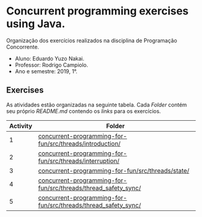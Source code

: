 # Concurrent programming exercises using Java.
Organização dos exercícios realizados na disciplina de Programação Concorrente.

- Aluno: Eduardo Yuzo Nakai.
- Professor: Rodrigo Campiolo.
- Ano e semestre: 2019, 1°.

## Exercises
As atividades estão organizadas na seguinte tabela. Cada *Folder* contém seu próprio *README.md* contendo os *links* para os exercícios.

| Activity | Folder |
| ------ | ------ |
| 1 | [concurrent-programming-for-fun/src/threads/introduction/][PlDb] |
| 2 | [concurrent-programming-for-fun/src/threads/interruption/][PlGh] |
| 3 | [concurrent-programming-for-fun/src/threads/state/][PlGd] |
| 4 | [concurrent-programming-for-fun/src/threads/thread_safety_sync/][PlGs] |
| 5 | [concurrent-programming-for-fun/src/threads/thread_safety_sync/][PlGw] |

[PlDb]: <https://github.com/tabsnospaces/concurrent-programming-for-fun/tree/master/src/threads/introduction>
[PlGh]: <https://github.com/tabsnospaces/concurrent-programming-for-fun/tree/master/src/threads/interruption>
[PlGd]: <https://github.com/tabsnospaces/concurrent-programming-for-fun/tree/master/src/threads/state>
[PlGs]: <https://github.com/tabsnospaces/concurrent-programming-for-fun/tree/master/src/threads/thread_safety_sync>
[PlGw]: <https://github.com/tabsnospaces/concurrent-programming-for-fun/tree/master/src/threads/producer_consumer>
